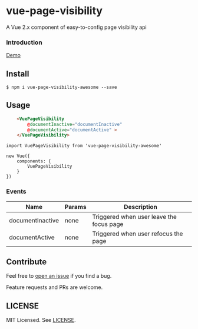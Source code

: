 # vue-page-visibility 

A Vue 2.x component of easy-to-config page visibility api

### Introduction

[Demo](https://github.com/stefanodotit/vue-page-visibility-awesome)

## Install

```
$ npm i vue-page-visibility-awesome --save
```

## Usage

```HTML
    <VuePageVisibility 
        @documentInactive="documentInactive" 
        @documentActive="documentActive" >
    </VuePageVisibility>

```

```JS
import VuePageVisibility from 'vue-page-visibility-awesome'

new Vue({
    components: {
        VuePageVisibility
    }
})
```

### Events

| Name | Params | Description |
| ---- | ------ | ----------- |
| documentInactive | none | Triggered when user leave the focus page |
| documentActive | none | Triggered when user refocus the page |


## Contribute

Feel free to [open an issue](https://github.com/stefanodotit/vue-page-visibility-awesome/issues) if you find a bug.

Feature requests and PRs are welcome.

## LICENSE

MIT Licensed. See [LICENSE](https://github.com/stefanodotit/vue-page-visibility-awesome/blob/master/LICENSE).
